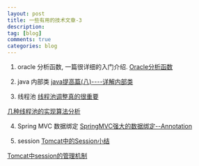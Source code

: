 ```yaml
---
layout: post
title: 一些有用的技术文章-3
description:  
tag: [blog]
comments: true
categories: blog
---
```



1. oracle 分析函数, 一篇很详细的入门介绍. [Oracle分析函数](http://www.cnblogs.com/morvenhuang/archive/2010/09/08/1821351.html)

2. java 内部类 [java提高篇(八)----详解内部类](https://www.cnblogs.com/chenssy/p/3388487.html)

3. 线程池 [线程池调整真的很重要](http://www.importnew.com/17633.html)

 [几种线程池的实现算法分析](http://www.infoq.com/cn/articles/thread-pool-algorithm-realization)

4. Spring MVC 数据绑定 [SpringMVC强大的数据绑定--Annotation](http://jinnianshilongnian.iteye.com/blog/1705701) 

5. session  [Tomcat中的Session小结](https://www.cnblogs.com/chenpi/p/5434537.html)   

[Tomcat中session的管理机制](http://www.linuxidc.com/Linux/2016-09/135072.htm)